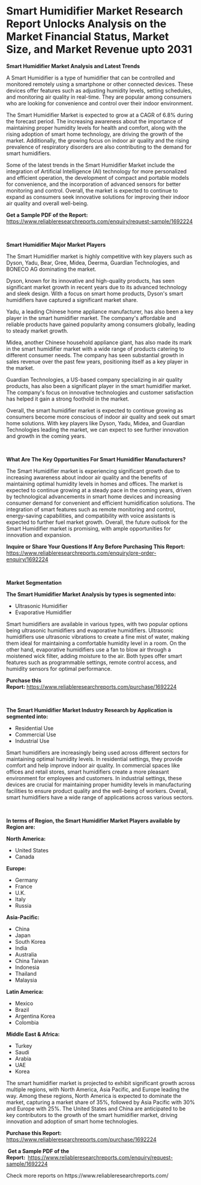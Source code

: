 <p><h1>Smart Humidifier Market Research Report Unlocks Analysis on the Market Financial Status, Market Size, and Market Revenue upto 2031</h1></p><p><strong>Smart Humidifier Market Analysis and Latest Trends</strong></p>
<p><p>A Smart Humidifier is a type of humidifier that can be controlled and monitored remotely using a smartphone or other connected devices. These devices offer features such as adjusting humidity levels, setting schedules, and monitoring air quality in real-time. They are popular among consumers who are looking for convenience and control over their indoor environment.</p><p>The Smart Humidifier Market is expected to grow at a CAGR of 6.8% during the forecast period. The increasing awareness about the importance of maintaining proper humidity levels for health and comfort, along with the rising adoption of smart home technology, are driving the growth of the market. Additionally, the growing focus on indoor air quality and the rising prevalence of respiratory disorders are also contributing to the demand for smart humidifiers.</p><p>Some of the latest trends in the Smart Humidifier Market include the integration of Artificial Intelligence (AI) technology for more personalized and efficient operation, the development of compact and portable models for convenience, and the incorporation of advanced sensors for better monitoring and control. Overall, the market is expected to continue to expand as consumers seek innovative solutions for improving their indoor air quality and overall well-being.</p></p>
<p><strong>Get a Sample PDF of the Report:&nbsp;</strong> <a href="https://www.reliableresearchreports.com/enquiry/request-sample/1692224">https://www.reliableresearchreports.com/enquiry/request-sample/1692224</a></p>
<p>&nbsp;</p>
<p><strong>Smart Humidifier Major Market Players</strong></p>
<p><p>The Smart Humidifier market is highly competitive with key players such as Dyson, Yadu, Bear, Gree, Midea, Deerma, Guardian Technologies, and BONECO AG dominating the market. </p><p>Dyson, known for its innovative and high-quality products, has seen significant market growth in recent years due to its advanced technology and sleek design. With a focus on smart home products, Dyson's smart humidifiers have captured a significant market share.</p><p>Yadu, a leading Chinese home appliance manufacturer, has also been a key player in the smart humidifier market. The company's affordable and reliable products have gained popularity among consumers globally, leading to steady market growth.</p><p>Midea, another Chinese household appliance giant, has also made its mark in the smart humidifier market with a wide range of products catering to different consumer needs. The company has seen substantial growth in sales revenue over the past few years, positioning itself as a key player in the market.</p><p>Guardian Technologies, a US-based company specializing in air quality products, has also been a significant player in the smart humidifier market. The company's focus on innovative technologies and customer satisfaction has helped it gain a strong foothold in the market.</p><p>Overall, the smart humidifier market is expected to continue growing as consumers become more conscious of indoor air quality and seek out smart home solutions. With key players like Dyson, Yadu, Midea, and Guardian Technologies leading the market, we can expect to see further innovation and growth in the coming years.</p></p>
<p>&nbsp;</p>
<p><strong>What Are The Key Opportunities For Smart Humidifier Manufacturers?</strong></p>
<p><p>The Smart Humidifier market is experiencing significant growth due to increasing awareness about indoor air quality and the benefits of maintaining optimal humidity levels in homes and offices. The market is expected to continue growing at a steady pace in the coming years, driven by technological advancements in smart home devices and increasing consumer demand for convenient and efficient humidification solutions. The integration of smart features such as remote monitoring and control, energy-saving capabilities, and compatibility with voice assistants is expected to further fuel market growth. Overall, the future outlook for the Smart Humidifier market is promising, with ample opportunities for innovation and expansion.</p></p>
<p><strong>Inquire or Share Your Questions If Any Before Purchasing This Report:</strong> <a href="https://www.reliableresearchreports.com/enquiry/pre-order-enquiry/1692224">https://www.reliableresearchreports.com/enquiry/pre-order-enquiry/1692224</a></p>
<p>&nbsp;</p>
<p><strong>Market Segmentation</strong></p>
<p><strong>The Smart Humidifier Market Analysis by types is segmented into:</strong></p>
<p><ul><li>Ultrasonic Humidifier</li><li>Evaporative Humidifier</li></ul></p>
<p><p>Smart humidifiers are available in various types, with two popular options being ultrasonic humidifiers and evaporative humidifiers. Ultrasonic humidifiers use ultrasonic vibrations to create a fine mist of water, making them ideal for maintaining a comfortable humidity level in a room. On the other hand, evaporative humidifiers use a fan to blow air through a moistened wick filter, adding moisture to the air. Both types offer smart features such as programmable settings, remote control access, and humidity sensors for optimal performance.</p></p>
<p><strong>Purchase this Report:&nbsp;</strong><a href="https://www.reliableresearchreports.com/purchase/1692224">https://www.reliableresearchreports.com/purchase/1692224</a></p>
<p>&nbsp;</p>
<p><strong>The Smart Humidifier Market Industry Research by Application is segmented into:</strong></p>
<p><ul><li>Residential Use</li><li>Commercial Use</li><li>Industrial Use</li></ul></p>
<p><p>Smart humidifiers are increasingly being used across different sectors for maintaining optimal humidity levels. In residential settings, they provide comfort and help improve indoor air quality. In commercial spaces like offices and retail stores, smart humidifiers create a more pleasant environment for employees and customers. In industrial settings, these devices are crucial for maintaining proper humidity levels in manufacturing facilities to ensure product quality and the well-being of workers. Overall, smart humidifiers have a wide range of applications across various sectors.</p></p>
<p>&nbsp;</p>
<p><strong>In terms of Region, the Smart Humidifier Market Players available by Region are:</strong></p>
<p>
    <p> <strong> North America: </strong>
        <ul>
            <li>United States</li>
            <li>Canada</li>
        </ul>
        </p> 
    <p> <strong> Europe: </strong>
        <ul>
            <li>Germany</li>
            <li>France</li>
            <li>U.K.</li>
            <li>Italy</li>
            <li>Russia</li>
        </ul>
        </p> 
    <p> <strong> Asia-Pacific: </strong>
        <ul>
            <li>China</li>
            <li>Japan</li>
            <li>South Korea</li>
            <li>India</li>
            <li>Australia</li>
            <li>China Taiwan</li>
            <li>Indonesia</li>
            <li>Thailand</li>
            <li>Malaysia</li>
        </ul>
        </p> 
    <p> <strong> Latin America: </strong>
        <ul>
            <li>Mexico</li>
            <li>Brazil</li>
            <li>Argentina Korea</li>
            <li>Colombia</li>
        </ul>
        </p> 
    <p> <strong> Middle East & Africa: </strong>
        <ul>
            <li>Turkey</li>
            <li>Saudi</li>
            <li>Arabia</li>
            <li>UAE</li>
            <li>Korea</li>
        </ul>
    </p>
    </p>
<p><p>The smart humidifier market is projected to exhibit significant growth across multiple regions, with North America, Asia Pacific, and Europe leading the way. Among these regions, North America is expected to dominate the market, capturing a market share of 35%, followed by Asia Pacific with 30% and Europe with 25%. The United States and China are anticipated to be key contributors to the growth of the smart humidifier market, driving innovation and adoption of smart home technologies.</p></p>
<p><strong>Purchase this Report: </strong><a href="https://www.reliableresearchreports.com/purchase/1692224">https://www.reliableresearchreports.com/purchase/1692224</a></p>
<p>&nbsp;<strong>Get a Sample PDF of the Report:&nbsp;&nbsp;</strong><a href="https://www.reliableresearchreports.com/enquiry/request-sample/1692224">https://www.reliableresearchreports.com/enquiry/request-sample/1692224</a></p>
<p><strong></strong></p>
<p>Check more reports on https://www.reliableresearchreports.com/</p>